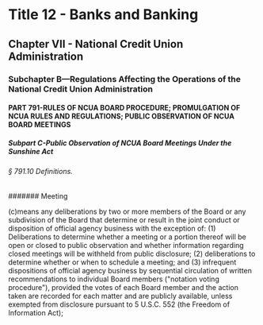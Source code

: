 
# Title 12 - Banks and Banking
## Chapter VII - National Credit Union Administration
### Subchapter B—Regulations Affecting the Operations of the National Credit Union Administration
#### PART 791-RULES OF NCUA BOARD PROCEDURE; PROMULGATION OF NCUA RULES AND REGULATIONS; PUBLIC OBSERVATION OF NCUA BOARD MEETINGS
##### Subpart C-Public Observation of NCUA Board Meetings Under the Sunshine Act
###### § 791.10 Definitions.
####### Meeting

(c)means any deliberations by two or more members of the Board or any subdivision of the Board that determine or result in the joint conduct or disposition of official agency business with the exception of: (1) Deliberations to determine whether a meeting or a portion thereof will be open or closed to public observation and whether information regarding closed meetings will be withheld from public disclosure; (2) deliberations to determine whether or when to schedule a meeting; and (3) infrequent dispositions of official agency business by sequential circulation of written recommendations to individual Board members ("notation voting procedure"), provided the votes of each Board member and the action taken are recorded for each matter and are publicly available, unless exempted from disclosure pursuant to 5 U.S.C. 552 (the Freedom of Information Act);
